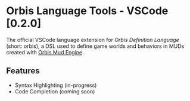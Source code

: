# Orbis Language Tools - VSCode [0.2.0]

The official VSCode language extension for *Orbis Definition Language* (short: orbis), a DSL used to define game worlds and behaviors in MUDs created with [Orbis Mud Engine](https://github.com/jacksontheel/mud).

## Features

- Syntax Highlighting (in-progress)
- Code Completion (coming soon)